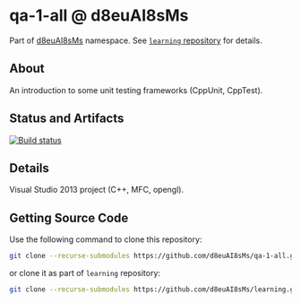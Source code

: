 # qa-1-all @ d8euAI8sMs

Part of [d8euAI8sMs](https://github.com/d8euAI8sMs) namespace. See [`learning` repository](https://github.com/d8euAI8sMs/learning) for details.

## About

An introduction to some unit testing frameworks (CppUnit, CppTest).

## Status and Artifacts

[![Build status](https://ci.appveyor.com/api/projects/status/x2a7o3xc8kk2b6eb?svg=true)](https://ci.appveyor.com/project/kalaider/qa-1-all)

## Details

Visual Studio 2013 project (C++, MFC, opengl).

## Getting Source Code

Use the following command to clone this repository:

```sh
git clone --recurse-submodules https://github.com/d8euAI8sMs/qa-1-all.git
```

or clone it as part of `learning` repository:

```sh
git clone --recurse-submodules https://github.com/d8euAI8sMs/learning.git
```
